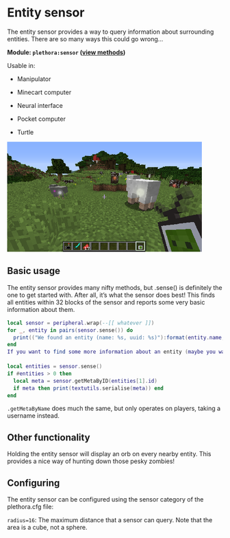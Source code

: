 # Entity sensor

The entity sensor provides a way to query information about surrounding entities. There are so many ways this could go wrong…

**Module: `plethora:sensor` ([view methods](https://plethora.madefor.cc/methods.html#module-methods-plethora:sensor))**

Usable in:	

- Manipulator

- Minecart computer

- Neural interface

- Pocket computer

- Turtle

![Block Scanner](/img/replethora/entity_sensor.png)

## Basic usage
The entity sensor provides many nifty methods, but .sense() is definitely the one to get started with. After all, it’s what the sensor does best! This finds all entities within 32 blocks of the sensor and reports some very basic information about them.
```lua
local sensor = peripheral.wrap(--[[ whatever ]])
for _, entity in pairs(sensor.sense()) do
  print(("We found an entity (name: %s, uuid: %s)"):format(entity.name, entity.id))
end
If you want to find some more information about an entity (maybe you want to find out how hungry your friends are), you can use .getMetaByID and .getMetaByName. The first of these is a little more general, at the cost of being slightly more confusing. .getMetaByID takes an entity’s UUID and returns lots of metadata about it. This ID can be found with the above .sense method, though beware - it’s possible the entity may have wandered off and thus no longer be within range.

local entities = sensor.sense()
if #entities > 0 then
  local meta = sensor.getMetaByID(entities[1].id)
  if meta then print(textutils.serialise(meta)) end
end
```
`.getMetaByName` does much the same, but only operates on players, taking a username instead.

## Other functionality
Holding the entity sensor will display an orb on every nearby entity. This provides a nice way of hunting down those pesky zombies!


## Configuring
The entity sensor can be configured using the sensor category of the plethora.cfg file:

`radius=16`: The maximum distance that a sensor can query. Note that the area is a cube, not a sphere.